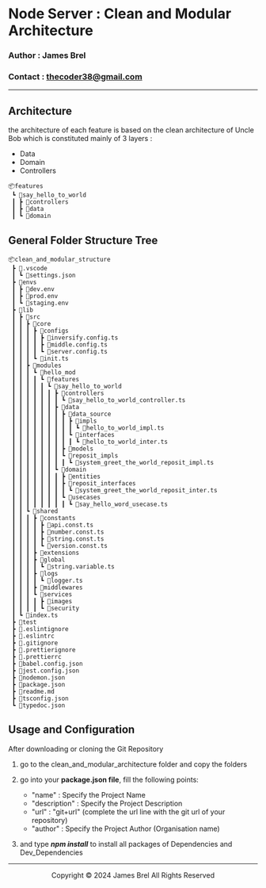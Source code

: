 # Node Server : Clean and Modular Architecture

### Author : James Brel

### Contact : thecoder38@gmail.com 
---
## Architecture 
   the architecture of each feature is based on the clean architecture of Uncle Bob which is constituted mainly of 3 layers :
   - Data
   - Domain
   - Controllers  
```
📦features
 ┗ 📂say_hello_to_world
 ┃ ┣ 📂controllers
 ┃ ┣ 📂data
 ┃ ┗ 📂domain
```  

## General Folder Structure Tree 
```
📦clean_and_modular_structure
 ┣ 📂.vscode
 ┃ ┗ 📜settings.json
 ┣ 📂envs
 ┃ ┣ 📜dev.env
 ┃ ┣ 📜prod.env
 ┃ ┗ 📜staging.env
 ┣ 📂lib
 ┃ ┣ 📂src
 ┃ ┃ ┣ 📂core
 ┃ ┃ ┃ ┣ 📂configs
 ┃ ┃ ┃ ┃ ┣ 📜inversify.config.ts
 ┃ ┃ ┃ ┃ ┣ 📜middle.config.ts
 ┃ ┃ ┃ ┃ ┗ 📜server.config.ts
 ┃ ┃ ┃ ┗ 📜init.ts
 ┃ ┃ ┣ 📂modules
 ┃ ┃ ┃ ┗ 📂hello_mod
 ┃ ┃ ┃ ┃ ┗ 📂features
 ┃ ┃ ┃ ┃ ┃ ┗ 📂say_hello_to_world
 ┃ ┃ ┃ ┃ ┃ ┃ ┣ 📂controllers
 ┃ ┃ ┃ ┃ ┃ ┃ ┃ ┗ 📜say_hello_to_world_controller.ts
 ┃ ┃ ┃ ┃ ┃ ┃ ┣ 📂data
 ┃ ┃ ┃ ┃ ┃ ┃ ┃ ┣ 📂data_source
 ┃ ┃ ┃ ┃ ┃ ┃ ┃ ┃ ┣ 📂impls
 ┃ ┃ ┃ ┃ ┃ ┃ ┃ ┃ ┃ ┗ 📜hello_to_world_impl.ts
 ┃ ┃ ┃ ┃ ┃ ┃ ┃ ┃ ┗ 📂interfaces
 ┃ ┃ ┃ ┃ ┃ ┃ ┃ ┃ ┃ ┗ 📜hello_to_world_inter.ts
 ┃ ┃ ┃ ┃ ┃ ┃ ┃ ┣ 📂models
 ┃ ┃ ┃ ┃ ┃ ┃ ┃ ┗ 📂reposit_impls
 ┃ ┃ ┃ ┃ ┃ ┃ ┃ ┃ ┗ 📜system_greet_the_world_reposit_impl.ts
 ┃ ┃ ┃ ┃ ┃ ┃ ┗ 📂domain
 ┃ ┃ ┃ ┃ ┃ ┃ ┃ ┣ 📂entities
 ┃ ┃ ┃ ┃ ┃ ┃ ┃ ┣ 📂reposit_interfaces
 ┃ ┃ ┃ ┃ ┃ ┃ ┃ ┃ ┗ 📜system_greet_the_world_reposit_inter.ts
 ┃ ┃ ┃ ┃ ┃ ┃ ┃ ┗ 📂usecases
 ┃ ┃ ┃ ┃ ┃ ┃ ┃ ┃ ┗ 📜say_hello_word_usecase.ts
 ┃ ┃ ┗ 📂shared
 ┃ ┃ ┃ ┣ 📂constants
 ┃ ┃ ┃ ┃ ┣ 📜api.const.ts
 ┃ ┃ ┃ ┃ ┣ 📜number.const.ts
 ┃ ┃ ┃ ┃ ┣ 📜string.const.ts
 ┃ ┃ ┃ ┃ ┗ 📜version.const.ts
 ┃ ┃ ┃ ┣ 📂extensions
 ┃ ┃ ┃ ┣ 📂global
 ┃ ┃ ┃ ┃ ┗ 📜string.variable.ts
 ┃ ┃ ┃ ┣ 📂logs
 ┃ ┃ ┃ ┃ ┗ 📜logger.ts
 ┃ ┃ ┃ ┣ 📂middlewares
 ┃ ┃ ┃ ┗ 📂services
 ┃ ┃ ┃ ┃ ┣ 📂images
 ┃ ┃ ┃ ┃ ┗ 📂security
 ┃ ┗ 📜index.ts
 ┣ 📂test
 ┣ 📜.eslintignore
 ┣ 📜.eslintrc
 ┣ 📜.gitignore
 ┣ 📜.prettierignore
 ┣ 📜.prettierrc
 ┣ 📜babel.config.json
 ┣ 📜jest.config.json
 ┣ 📜nodemon.json
 ┣ 📜package.json
 ┣ 📜readme.md
 ┣ 📜tsconfig.json
 ┗ 📜typedoc.json
```

## Usage and Configuration

After downloading or cloning the Git Repository

  1. go to the clean_and_modular_architecture folder and copy the folders
   
  2. go into your **package.json file**, fill the following points:
   
     - "name" : Specify the Project Name
     - "description" : Specify the Project Description
     - "url" : "git+url" (complete the url line with the git url of your repository)
     - "author" : Specify the Project Author (Organisation name)
  
  3. and type ***npm install*** to install all packages of Dependencies and Dev_Dependencies 
---
<p style="text-align: center"> Copyright &copy; 2024 James Brel All Rights Reserved</p>
